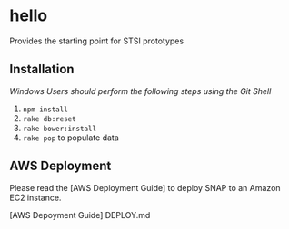 # hello
Provides the starting point for STSI prototypes

## Installation
*Windows Users should perform the following steps using the Git Shell*

1. `npm install`
2. `rake db:reset`
3. `rake bower:install`
4. `rake pop` to populate data

## AWS Deployment
Please read the [AWS Deployment Guide] to deploy SNAP to an Amazon EC2 instance.

[AWS Depoyment Guide] DEPLOY.md

